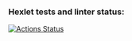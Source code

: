 ### Hexlet tests and linter status:
[![Actions Status](https://github.com/vladbeer/frontend-project-lvl1/workflows/hexlet-check/badge.svg)](https://github.com/vladbeer/frontend-project-lvl1/actions)